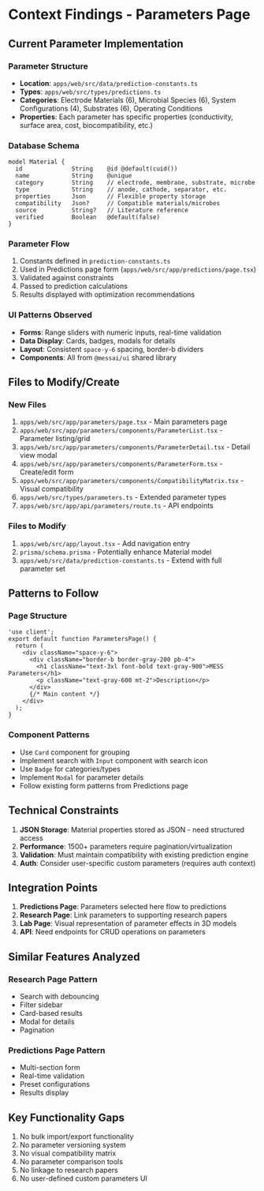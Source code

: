 # Context Findings - Parameters Page

## Current Parameter Implementation

### Parameter Structure

- **Location**: `apps/web/src/data/prediction-constants.ts`
- **Types**: `apps/web/src/types/predictions.ts`
- **Categories**: Electrode Materials (6), Microbial Species (6), System
  Configurations (4), Substrates (6), Operating Conditions
- **Properties**: Each parameter has specific properties (conductivity, surface
  area, cost, biocompatibility, etc.)

### Database Schema

```prisma
model Material {
  id              String    @id @default(cuid())
  name            String    @unique
  category        String    // electrode, membrane, substrate, microbe
  type            String    // anode, cathode, separator, etc.
  properties      Json      // Flexible property storage
  compatibility   Json?     // Compatible materials/microbes
  source          String?   // Literature reference
  verified        Boolean   @default(false)
}
```

### Parameter Flow

1. Constants defined in `prediction-constants.ts`
2. Used in Predictions page form (`apps/web/src/app/predictions/page.tsx`)
3. Validated against constraints
4. Passed to prediction calculations
5. Results displayed with optimization recommendations

### UI Patterns Observed

- **Forms**: Range sliders with numeric inputs, real-time validation
- **Data Display**: Cards, badges, modals for details
- **Layout**: Consistent `space-y-6` spacing, border-b dividers
- **Components**: All from `@messai/ui` shared library

## Files to Modify/Create

### New Files

1. `apps/web/src/app/parameters/page.tsx` - Main parameters page
2. `apps/web/src/app/parameters/components/ParameterList.tsx` - Parameter
   listing/grid
3. `apps/web/src/app/parameters/components/ParameterDetail.tsx` - Detail view
   modal
4. `apps/web/src/app/parameters/components/ParameterForm.tsx` - Create/edit form
5. `apps/web/src/app/parameters/components/CompatibilityMatrix.tsx` - Visual
   compatibility
6. `apps/web/src/types/parameters.ts` - Extended parameter types
7. `apps/web/src/app/api/parameters/route.ts` - API endpoints

### Files to Modify

1. `apps/web/src/app/layout.tsx` - Add navigation entry
2. `prisma/schema.prisma` - Potentially enhance Material model
3. `apps/web/src/data/prediction-constants.ts` - Extend with full parameter set

## Patterns to Follow

### Page Structure

```tsx
'use client';
export default function ParametersPage() {
  return (
    <div className="space-y-6">
      <div className="border-b border-gray-200 pb-4">
        <h1 className="text-3xl font-bold text-gray-900">MESS Parameters</h1>
        <p className="text-gray-600 mt-2">Description</p>
      </div>
      {/* Main content */}
    </div>
  );
}
```

### Component Patterns

- Use `Card` component for grouping
- Implement search with `Input` component with search icon
- Use `Badge` for categories/types
- Implement `Modal` for parameter details
- Follow existing form patterns from Predictions page

## Technical Constraints

1. **JSON Storage**: Material properties stored as JSON - need structured access
2. **Performance**: 1500+ parameters require pagination/virtualization
3. **Validation**: Must maintain compatibility with existing prediction engine
4. **Auth**: Consider user-specific custom parameters (requires auth context)

## Integration Points

1. **Predictions Page**: Parameters selected here flow to predictions
2. **Research Page**: Link parameters to supporting research papers
3. **Lab Page**: Visual representation of parameter effects in 3D models
4. **API**: Need endpoints for CRUD operations on parameters

## Similar Features Analyzed

### Research Page Pattern

- Search with debouncing
- Filter sidebar
- Card-based results
- Modal for details
- Pagination

### Predictions Page Pattern

- Multi-section form
- Real-time validation
- Preset configurations
- Results display

## Key Functionality Gaps

1. No bulk import/export functionality
2. No parameter versioning system
3. No visual compatibility matrix
4. No parameter comparison tools
5. No linkage to research papers
6. No user-defined custom parameters UI
